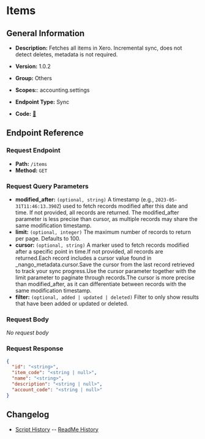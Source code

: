 # Items

## General Information

- **Description:** Fetches all items in Xero. Incremental sync, does not detect deletes, metadata is not
required.

- **Version:** 1.0.2
- **Group:** Others
- **Scopes:**: accounting.settings
- **Endpoint Type:** Sync
- **Code:** [🔗](https://github.com/NangoHQ/integration-templates/tree/main/integrations/xero/syncs/items.ts)

## Endpoint Reference

### Request Endpoint

- **Path:** `/items`
- **Method:** `GET`

### Request Query Parameters

- **modified_after:** `(optional, string)` A timestamp (e.g., `2023-05-31T11:46:13.390Z`) used to fetch records modified after this date and time. If not provided, all records are returned. The modified_after parameter is less precise than cursor, as multiple records may share the same modification timestamp.
- **limit:** `(optional, integer)` The maximum number of records to return per page. Defaults to 100.
- **cursor:** `(optional, string)` A marker used to fetch records modified after a specific point in time.If not provided, all records are returned.Each record includes a cursor value found in _nango_metadata.cursor.Save the cursor from the last record retrieved to track your sync progress.Use the cursor parameter together with the limit parameter to paginate through records.The cursor is more precise than modified_after, as it can differentiate between records with the same modification timestamp.
- **filter:** `(optional, added | updated | deleted)` Filter to only show results that have been added or updated or deleted.

### Request Body

_No request body_

### Request Response

```json
{
  "id": "<string>",
  "item_code": "<string | null>",
  "name": "<string>",
  "description": "<string | null>",
  "account_code": "<string | null>"
}
```

## Changelog

- [Script History](https://github.com/NangoHQ/integration-templates/commits/main/integrations/xero/syncs/items.ts)
-- [ReadMe History](https://github.com/NangoHQ/integration-templates/commits/main/integrations/xero/syncs/items.md)
